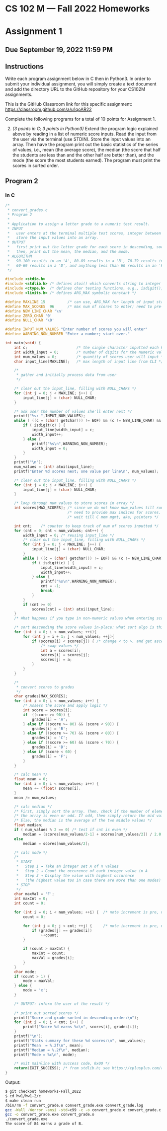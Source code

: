 # CS 102 M &mdash; Fall 2022 Homeworks

# Assignment 1

## Due September 19, 2022 11:59 PM

## Instructions

Write each program assignment below in C then in Python3. In order to submit your individual assignment, you will simply create a text document and add the directory URL to the GitHub repository for your CS102M assignments. 

This is the GitHub Classroom link for this specific assignment: https://classroom.github.com/a/u1qoAR22

Complete the following programs for a total of 10 points for Assignment 1.


2. _(3 points in C; 3 points in Python3)_ Extend the program logic explained above by reading in a list of numeric score inputs. Read the input from the user via the terminal (use STDIN). Store the input values into an array. Then have the program print out the basic statistics of the series of values, i.e., mean (the average score), the median (the score that half the students are less than and the other half are better than), and the mode (the score the most students earned). The program must print the scores in sorted order. 

## Program 2

### In C
```c
/*
 * convert_grades.c
 * Program 2
 * 
 * Application to assign a letter grade to a numeric test result.
 * INPUT
 *   user enters at the terminal multiple test scores, integer between 0 and 100, inclusive
 *   store the input values into an array.
 * OUTPUT
 *   first print out the letter grade for each score in descending, sorted order.
 *   then, print out the mean, the median, and the mode.
 * ALGORITHM
 *   90-100 results in an 'A', 80-89 results in a 'B', 70-79 results in a 'C',
 *   60-69 results in a 'D', and anything less than 60 results in an 'F'.
 */

#include <stdio.h>
#include <stdlib.h>	/* defines atoi() which converts string to integer (human readable number) */
#include <ctype.h>	/* defines char testing functions, e.g., isdigit(), islower(), isspace(), ... */
#include <limits.h>	/* defines ARG_MAX symbolic constant */

#define MAXLINE 15			/* can use, ARG_MAX for length of input string; on linux try $ getconf ARG_MAX */
#define MAX_SCORES	96		/* max num of scores to enter; need to pre-alloc max num of scores */
#define NEW_LINE_CHAR '\n'
#define ZERO_CHAR '0'
#define NULL_CHAR '\0'

#define INPUT_NUM_VALUES "Enter number of scores you will enter"
#define WARNING_NON_NUMBER "Enter a number; start over."

int main(void) {
	int c;						/* the single character inputted each keystroke */
	int width_input = 0;		/* number of digits for the numeric value */
	int num_values = 0;			/* quantity of scores user will input */
	char input_line[MAXLINE];	/* max length of input line from CLI */

	/*
	 * gather and initially process data from user
	 */

	/* clear out the input_line, filling with NULL_CHARs */
	for (int j = 0; j < MAXLINE; j++) {
		input_line[j] = (char) NULL_CHAR;
	}

	/* ask user the number of values she'll enter next */
	printf("%s: ",INPUT_NUM_VALUES);
	while ( ((c = (char) getchar()) != EOF) && (c != NEW_LINE_CHAR) && (width_input < (MAXLINE - 1)) ) {
		if ( isdigit(c) ) {
			input_line[width_input] = c;
			width_input++;
		} else {
			printf("%s\n",WARNING_NON_NUMBER);
			width_input = 0;
		}
	}
	printf("\n");
	num_values = (int) atoi(input_line);
	printf("Enter %d scores next; one value per line\n", num_values);

	/* clear out the input_line, filling with NULL_CHARs */
	for (int j = 0; j < MAXLINE; j++) {
		input_line[j] = (char) NULL_CHAR;
	}

	/* loop through num_values to store scores in array */
	int scores[MAX_SCORES];	/* since we do not know num_values till run-time, */
							/* need to provide max indices for scores. */
							/* wait till C mem mgmt, aka, pointers */

	int cnt;	/* counter to keep track of num of scores inputted */
	for (cnt = 0; cnt < num_values; cnt++) {
		width_input = 0; /* reusing input_line */
		/* clear out the input_line, filling with NULL_CHARs */
		for (int j = 0; j < MAXLINE; j++) {
			input_line[j] = (char) NULL_CHAR;
		}
		while ( ((c = (char) getchar()) != EOF) && (c != NEW_LINE_CHAR) && (width_input < (MAXLINE - 1)) ) {
			if ( isdigit(c) ) {
				input_line[width_input] = c;
				width_input++;
			} else {
				printf("%s\n",WARNING_NON_NUMBER);
				cnt = -1;
				break;
			}
		}
		if (cnt >= 0)
			scores[cnt] = (int) atoi(input_line);
	}
	/* What happens if you type in non-numeric values when entering scores? */

	/* sort descending the score values in-place: what sort algo is this? work it out */
	for (int i = 0; i < num_values; ++i){
		for (int j = i + 1; j < num_values; ++j){
			if (scores[i] < scores[j]) { /* change < to >, and get ascending order */
				/* swap values */
				int a = scores[i];
				scores[i] = scores[j];
				scores[j] = a;
			}
		}
	}

	/*
	 * convert scores to grades
	 */
	char grades[MAX_SCORES];
	for (int i = 0; i < num_values; i++) {
		/* Assess the score and apply logic */
		int score = scores[i];
		if  ((score >= 90)) {
			grades[i] = 'A';
		} else if ((score >= 80) && (score < 90)) {
			grades[i] = 'B';
		} else if ((score >= 70) && (score < 80)) {
			grades[i] = 'C';
		} else if ((score >= 60) && (score < 70)) {
			grades[i] = 'D';
		} else if (score < 60) {
			grades[i] = 'F';
		}
	}

	/* calc mean */
	float mean = 0;
	for (int i = 0; i < num_values; i++) {
		mean += (float) scores[i];
	}
	mean /= num_values;

	/* calc median */
	/* First, simply sort the array. Then, check if the number of elements present in */
	/* the array is even or odd. If odd, then simply return the mid value of the array. */
	/* Else, the median is the average of the two middle values */
	float median;
	if ( num_values % 2 == 0) /* test if cnt is even */
		median = (scores[num_values/2-1] + scores[num_values/2]) / 2.0 ;
	else
		median = scores[num_values/2];

	/* calc mode */
	/*
	 * START
	 *   Step 1 → Take an integer set A of n values
	 *   Step 2 → Count the occurence of each integer value in A
	 *   Step 3 → Display the value with highest occurence
	 *   (the highest value too in case there are more than one modes)
	 * STOP
	 */
	char maxVal = 'F';
	int maxCnt = 0;
	int count = 0;

	for (int i = 0; i < num_values; ++i) {	/* note increment is pre, not post */
		count = 0;

		for (int j = 0; j < cnt; ++j) {		/* note increment is pre, not post */
			if (grades[j] == grades[i])
				++count;
		}

		if (count > maxCnt) {
			maxCnt = count;
			maxVal = grades[i];
		}
	}
	char mode;
	if (count > 1) {
		mode = maxVal;
	} else {
		mode = 'x';
	}

	/* OUTPUT: inform the user of the result */
	
	/* print out sorted scores */
	printf("Score and grade sorted in descending order:\n");
	for (int i = 0; i < cnt; i++) {
		printf("Score %d earns %c\n", scores[i], grades[i]);
	}
	printf("\n");
	printf("Stats summary for these %d scores:\n", num_values);
	printf("Mean  = %.2f\n", mean);
	printf("Median = %.2f\n", median);
	printf("Mode = %c\n", mode);

    /* exit mainline with success code, 0x00 */
    return(EXIT_SUCCESS); /* from stdlib.h; see https://cplusplus.com/reference/cstdlib/ */
}
```

Output:
```bash
$ git checkout homeworks-Fall_2022
$ cd hw1/hw1-2/c
$ make clean run
/bin/rm -f convert_grade.o convert_grade.exe convert_grade.log
gcc -Wall -Werror -ansi -std=c99 -c -o convert_grade.o convert_grade.c
gcc -o convert_grade.exe convert_grade.o
./convert_grade.exe
The score of 84 earns a grade of B.
```
